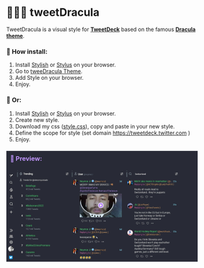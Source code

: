 # 🧛🏻‍♂️ tweetDracula

TweetDracula is a visual style for [**TweetDeck**](https://tweetdeck.twitter.com) based on the famous [**Dracula theme**](https://github.com/dracula/dracula-theme).


### 🔸 How install:

1. Install [Stylish](http://bit.ly/stylish-chrome) or [Stylus](http://bit.ly/stylus-chrome) on your browser.
2. Go to [tweeDracula Theme](http://bit.ly/tweetDracula).
3. Add Style on your browser.
4. Enjoy.

### 🔹 Or:

1. Install [Stylish](http://bit.ly/stylish-chrome) or [Stylus](http://bit.ly/stylus-chrome) on your browser.
2. Create new style.
3. Download my css ([style.css](https://raw.githubusercontent.com/oinconquistado/tweetDracula/main/style.css)), copy and paste in your new style.
4. Define the scope for style (set domain https://tweetdeck.twitter.com
   )
5. Enjoy.

<h3 style="color:#bd93f9; background-color:#282a36; padding: 10px 10px 20px 10px; margin-bottom:0">🦇 Preview: </h3>
<img src="./images/preview.jpeg" style="margin:0">
